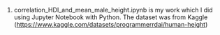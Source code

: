 1. correlation_HDI_and_mean_male_height.ipynb is my work which I did using Jupyter Notebook with Python. The dataset was from Kaggle (https://www.kaggle.com/datasets/programmerrdai/human-height)
